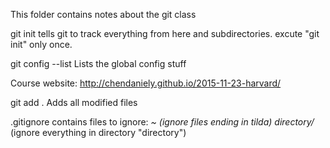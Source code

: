 This folder contains notes about the git class

git init tells git to track everything from here and subdirectories.
excute "git init" only once.

git config --list
Lists the global config stuff

Course website: http://chendaniely.github.io/2015-11-23-harvard/

git add .
Adds all modified files

.gitignore contains files to ignore:
*~ (ignore files ending in tilda)
directory/* (ignore everything in directory "directory")
